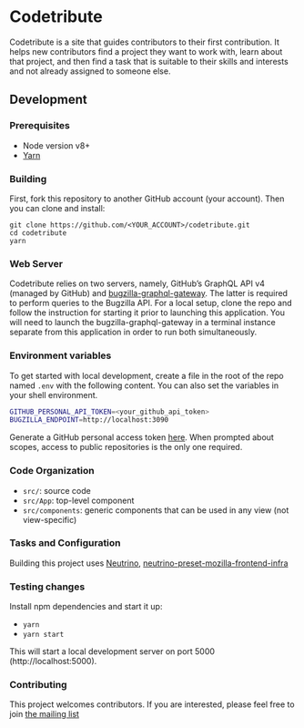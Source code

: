# Codetribute

Codetribute is a site that guides contributors to
their first contribution. It helps new contributors 
find a project they want to work with, learn about 
that project, and then find a task that is suitable 
to their skills and interests and not already assigned to 
someone else.

## Development

### Prerequisites

- Node version v8+
- [Yarn](https://www.npmjs.com/package/yarn)

### Building

First, fork this repository to another GitHub account (your account).
Then you can clone and install:

```
git clone https://github.com/<YOUR_ACCOUNT>/codetribute.git
cd codetribute
yarn
```

### Web Server
Codetribute relies on two servers, namely, GitHub’s GraphQL API v4 (managed by GitHub) and
[bugzilla-graphql-gateway](http://github.com/mozilla-frontend-infra/bugzilla-graphql-gateway). 
The latter is required to perform queries to the Bugzilla API. For a local setup, clone the repo 
and follow the instruction for starting it prior to launching this application. You will need to
launch the bugzilla-graphql-gateway in a terminal instance separate from this application in order 
to run both simultaneously.

### Environment variables

To get started with local development, create a file in the root of the repo named
`.env` with the following content. You can also set the variables in your shell environment.

```bash
GITHUB_PERSONAL_API_TOKEN=<your_github_api_token>
BUGZILLA_ENDPOINT=http://localhost:3090
```

Generate a GitHub personal access token [here](https://github.com/settings/tokens). When prompted
about scopes, access to public repositories is the only one required.

### Code Organization

- `src/`: source code
- `src/App`: top-level component
- `src/components`: generic components that can be used in any view (not view-specific)

### Tasks and Configuration

Building this project uses [Neutrino](https://github.com/mozilla-neutrino/neutrino-dev),
[neutrino-preset-mozilla-frontend-infra](https://github.com/mozilla-frontend-infra/neutrino-preset-mozilla-frontend-infra)

### Testing changes

Install npm dependencies and start it up:

- `yarn`
- `yarn start`

This will start a local development server on port 5000 (http://localhost:5000). 

### Contributing

This project welcomes contributors. If you are interested, please feel free to
join [the mailing list](https://mail.mozilla.org/listinfo/bugsahoy-devel)


